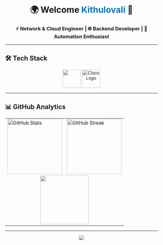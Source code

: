 <!-- Banner / Hero -->
<h1 align="center">🌍 Welcome <span style="color:#0077B5;">Kithulovali</span> 👋</h1>
<h3 align="center">⚡ Network & Cloud Engineer | 🌐 Backend Developer | 🤖 Automation Enthusiast </h3>

---

## 🛠️ Tech Stack  
<p align="center">
  <img src="https://skillicons.dev/icons?i=python,django,java,c,mysql,mongodb,linux,azure,docker" height="60" />
  <img src="https://cdn.jsdelivr.net/gh/devicons/devicon/icons/cisco/cisco-original.svg" height="60" alt="Cisco Logo" />
</p>

---

## 📊 GitHub Analytics  

<table align="center">
  <tr>
    <td>
      <img src="https://github-readme-stats.vercel.app/api?username=kithulovali&show_icons=true&theme=tokyonight&hide_border=true&bg_color=0d1117&title_color=58a6ff&icon_color=58a6ff" alt="GitHub Stats" height="180"/>
    </td>
    <td>
      <img src="https://streak-stats.demolab.com?user=kithulovali&theme=tokyonight&hide_border=true&background=0d1117&ring=58a6ff&fire=ff6e96&currStreakLabel=ff6e96" alt="GitHub Streak" height="180"/>
    </td>
  </tr>
  <tr>
    <td colspan="2" align="center">
      <img src="https://github-readme-stats.vercel.app/api/top-langs/?username=kithulovali&layout=compact&theme=tokyonight&hide_border=true&bg_color=0d1117&title_color=58a6ff" height="160"/>
    </td>
  </tr>
</table>

---

<p align="center">
  <a href="https://github.com/kithulovali?tab=repositories">
    <img src="https://img.shields.io/badge/-⭐%20Star%20My%20Repositories-black?style=for-the-badge&logo=github&logoColor=white" />
  </a>
</p>
